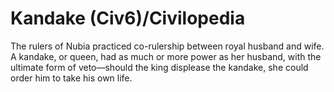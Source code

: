 # Kandake (Civ6)/Civilopedia

The rulers of Nubia practiced co-rulership between royal husband and wife. A kandake, or queen, had as much or more power as her husband, with the ultimate form of veto—should the king displease the kandake, she could order him to take his own life.